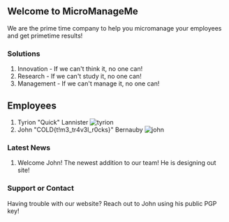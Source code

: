 ## Welcome to MicroManageMe

We are the prime time company to help you micromanage your employees and get primetime results!

### Solutions

1. Innovation - If we can't think it, no one can!
2. Research - If we can't study it, no one can!
3. Management - If we can't manage it, no one can!

## Employees

1. Tyrion "Quick" Lannister ![tyrion](https://th.bing.com/th/id/OIP.Ht3G72XXBBIUhfDj0hxn7QHaE7?pid=ImgDet&rs=1 "Tyrion")
2. John "COLD{t!m3_tr4v3l_r0cks}" Bernauby ![john](https://th.bing.com/th/id/R.a18c7aa779dbe7c64c89aa462cbae989?rik=s7FniOIbvN64UQ&riu=http%3a%2f%2fknowledgequest.aasl.org%2fwp-content%2fuploads%2f2015%2f02%2f2000px-Scratchcat.svg_.png&ehk=f5B3yz74IA07GXs37quCokxe%2fN%2f2HFlgYMwL6TomwuA%3d&risl=&pid=ImgRaw&r=0 "John")

### Latest News

1. Welcome John! The newest addition to our team! He is designing out site!

### Support or Contact

Having trouble with our website? Reach out to John using his public PGP key!
